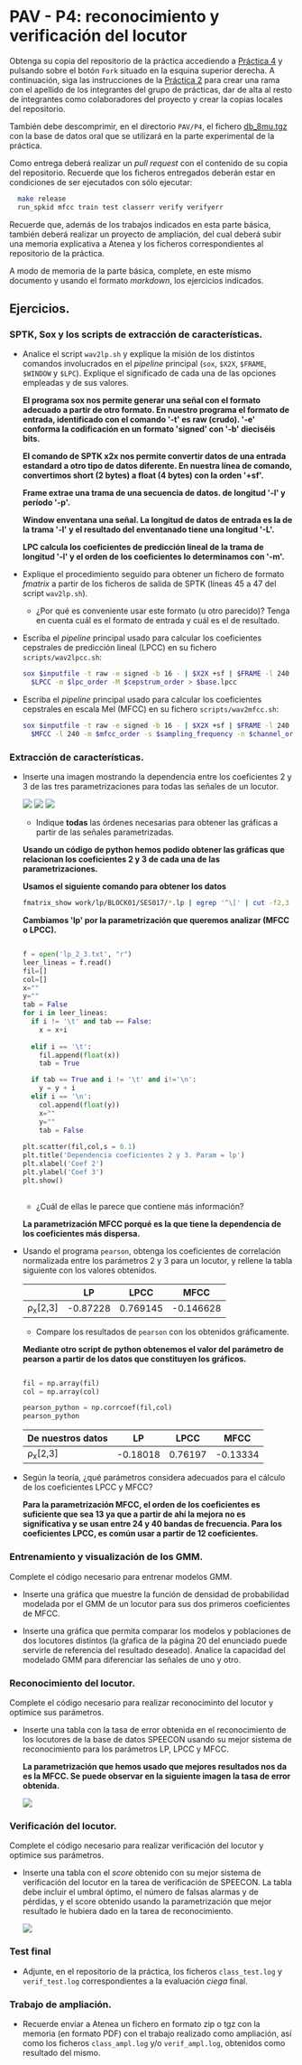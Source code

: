 PAV - P4: reconocimiento y verificación del locutor
===================================================

Obtenga su copia del repositorio de la práctica accediendo a [Práctica 4](https://github.com/albino-pav/P4)
y pulsando sobre el botón `Fork` situado en la esquina superior derecha. A continuación, siga las
instrucciones de la [Práctica 2](https://github.com/albino-pav/P2) para crear una rama con el apellido de
los integrantes del grupo de prácticas, dar de alta al resto de integrantes como colaboradores del proyecto
y crear la copias locales del repositorio.

También debe descomprimir, en el directorio `PAV/P4`, el fichero [db_8mu.tgz](https://atenea.upc.edu/pluginfile.php/3145524/mod_assign/introattachment/0/spk_8mu.tgz?forcedownload=1)
con la base de datos oral que se utilizará en la parte experimental de la práctica.

Como entrega deberá realizar un *pull request* con el contenido de su copia del repositorio. Recuerde
que los ficheros entregados deberán estar en condiciones de ser ejecutados con sólo ejecutar:

~~~~~~~~~~~~~~~~~~~~~~~~~~~~~~~~~~~~~~~~~~~~~~~~~~~~~.sh
  make release
  run_spkid mfcc train test classerr verify verifyerr
~~~~~~~~~~~~~~~~~~~~~~~~~~~~~~~~~~~~~~~~~~~~~~~~~~~~~

Recuerde que, además de los trabajos indicados en esta parte básica, también deberá realizar un proyecto
de ampliación, del cual deberá subir una memoria explicativa a Atenea y los ficheros correspondientes al
repositorio de la práctica.

A modo de memoria de la parte básica, complete, en este mismo documento y usando el formato *markdown*, los
ejercicios indicados.

## Ejercicios.

### SPTK, Sox y los scripts de extracción de características.

- Analice el script `wav2lp.sh` y explique la misión de los distintos comandos involucrados en el *pipeline*
  principal (`sox`, `$X2X`, `$FRAME`, `$WINDOW` y `$LPC`). Explique el significado de cada una de las 
  opciones empleadas y de sus valores.
  
  **El programa sox nos permite generar una señal con el formato adecuado a partir de otro formato. En nuestro programa el formato de entrada, identificado con el comando '-t' es raw (crudo). '-e' conforma la codificación en un formato 'signed' con '-b' dieciséis bits.**
  
  **El comando de SPTK x2x nos permite convertir datos de una entrada estandard a otro tipo de datos diferente. En nuestra línea de comando, convertimos short (2 bytes) a float (4 bytes) con la orden '+sf'.**
  
  **Frame extrae una trama de una secuencia de datos. de longitud '-l' y período '-p'.**
  
  **Window enventana una señal. La longitud de datos de entrada es la de la trama '-l' y el resultado del enventanado tiene una longitud '-L'.**
  
  **LPC calcula los coeficientes de predicción lineal de la trama de longitud '-l' y el orden de los coeficientes lo determinamos con '-m'.** 
  

- Explique el procedimiento seguido para obtener un fichero de formato *fmatrix* a partir de los ficheros de
  salida de SPTK (líneas 45 a 47 del script `wav2lp.sh`).

  * ¿Por qué es conveniente usar este formato (u otro parecido)? Tenga en cuenta cuál es el formato de
    entrada y cuál es el de resultado.

- Escriba el *pipeline* principal usado para calcular los coeficientes cepstrales de predicción lineal
  (LPCC) en su fichero <code>scripts/wav2lpcc.sh</code>:
  
  ~~~~~~~~~~~~~~~~~~~~~~~~~~~~~~~~~~~~~~~~~~~~~~~~~~~~~.sh
  sox $inputfile -t raw -e signed -b 16 - | $X2X +sf | $FRAME -l 240 -p 80 | $WINDOW -l 240 -L 240 | $LPC -l 240 -m $lpc_order |
	$LPCC -m $lpc_order -M $cepstrum_order > $base.lpcc
  ~~~~~~~~~~~~~~~~~~~~~~~~~~~~~~~~~~~~~~~~~~~~~~~~~~~~~

- Escriba el *pipeline* principal usado para calcular los coeficientes cepstrales en escala Mel (MFCC) en su
  fichero <code>scripts/wav2mfcc.sh</code>:
  
  ~~~~~~~~~~~~~~~~~~~~~~~~~~~~~~~~~~~~~~~~~~~~~~~~~~~~~.sh
  sox $inputfile -t raw -e signed -b 16 - | $X2X +sf | $FRAME -l 240 -p 80 | $WINDOW -l 240 -L 240 |
	$MFCC -l 240 -m $mfcc_order -s $sampling_frequency -n $channel_order > $base.mfcc
  ~~~~~~~~~~~~~~~~~~~~~~~~~~~~~~~~~~~~~~~~~~~~~~~~~~~~~

### Extracción de características.

- Inserte una imagen mostrando la dependencia entre los coeficientes 2 y 3 de las tres parametrizaciones
  para todas las señales de un locutor.
  

  
  
  ![](captures/coef2_3_lp.png) ![](captures/coef2_3_mfcc.png) ![](captures/coef2_3_lpcc.png)
  

  + Indique **todas** las órdenes necesarias para obtener las gráficas a partir de las señales 
    parametrizadas.
    
  **Usando un código de python hemos podido obtener las gráficas que relacionan los coeficientes 2 y 3 de cada una de las parametrizaciones.**
  
  **Usamos el siguiente comando para obtener los datos**
  ~~~~~~~~~~~~~~~~~~~~~~~~~~~~~~~~~~~~~~~~~~~~~~~~~~~~~.sh
  fmatrix_show work/lp/BLOCK01/SES017/*.lp | egrep '^\[' | cut -f2,3 > lp_2_3.txt
  ~~~~~~~~~~~~~~~~~~~~~~~~~~~~~~~~~~~~~~~~~~~~~~~~~~~~~
  **Cambiamos 'lp' por la parametrización que queremos analizar (MFCC o LPCC).**
  ```python
  
  f = open('lp_2_3.txt', "r")
  leer_lineas = f.read()
  fil=[]
  col=[]
  x=""
  y=""
  tab = False
  for i in leer_lineas:
    if i != '\t' and tab == False:
      x = x+i
    
    elif i == '\t':
      fil.append(float(x))
      tab = True

    if tab == True and i != '\t' and i!='\n':
      y = y + i
    elif i == '\n':
      col.append(float(y))
      x=""
      y=""
      tab = False
    
  plt.scatter(fil,col,s = 0.1)
  plt.title('Dependencia coeficientes 2 y 3. Param = lp')
  plt.xlabel('Coef 2')
  plt.ylabel('Coef 3')
  plt.show()
 
  ```
  
  
  + ¿Cuál de ellas le parece que contiene más información?

  **La parametrización MFCC porqué es la que tiene la dependencia de los coeficientes más dispersa.**

- Usando el programa <code>pearson</code>, obtenga los coeficientes de correlación normalizada entre los
  parámetros 2 y 3 para un locutor, y rellene la tabla siguiente con los valores obtenidos.

  |                        |    LP    |   LPCC   |     MFCC   |
  |------------------------|:--------:|:--------:|:----------:|
  | &rho;<sub>x</sub>[2,3] | -0.87228 | 0.769145 | -0.146628  |
  
  + Compare los resultados de <code>pearson</code> con los obtenidos gráficamente.
  
  **Mediante otro script de python obtenemos el valor del parámetro de pearson a partir de los datos que constituyen los gráficos.**
  
  ```python
  
  fil = np.array(fil)
  col = np.array(col)

  pearson_python = np.corrcoef(fil,col)
  pearson_python
  
  ```
  
  
  |    De nuestros datos   |    LP    |   LPCC   |     MFCC   |
  |------------------------|:--------:|:--------:|:----------:|
  | &rho;<sub>x</sub>[2,3] | -0.18018 |  0.76197 |  -0.13334  |
  
- Según la teoría, ¿qué parámetros considera adecuados para el cálculo de los coeficientes LPCC y MFCC?
  
  **Para la parametrización MFCC, el orden de los coeficientes es suficiente que sea 13 ya que a partir de ahí la mejora no es significativa y se usan entre 24 y 40 bandas de frecuencia. Para los coeficientes LPCC, es común usar a partir de 12 coeficientes.**

### Entrenamiento y visualización de los GMM.

Complete el código necesario para entrenar modelos GMM.

- Inserte una gráfica que muestre la función de densidad de probabilidad modelada por el GMM de un locutor
  para sus dos primeros coeficientes de MFCC.
  
- Inserte una gráfica que permita comparar los modelos y poblaciones de dos locutores distintos (la gŕafica
  de la página 20 del enunciado puede servirle de referencia del resultado deseado). Analice la capacidad
  del modelado GMM para diferenciar las señales de uno y otro.

### Reconocimiento del locutor.

Complete el código necesario para realizar reconociminto del locutor y optimice sus parámetros.

- Inserte una tabla con la tasa de error obtenida en el reconocimiento de los locutores de la base de datos
  SPEECON usando su mejor sistema de reconocimiento para los parámetros LP, LPCC y MFCC.
  
  **La parametrización que hemos usado que mejores resultados nos da es la MFCC. Se puede observar en la siguiente imagen la tasa de error obtenida.**
  
  ![](captures/error_rate.png)

### Verificación del locutor.

Complete el código necesario para realizar verificación del locutor y optimice sus parámetros.

- Inserte una tabla con el *score* obtenido con su mejor sistema de verificación del locutor en la tarea
  de verificación de SPEECON. La tabla debe incluir el umbral óptimo, el número de falsas alarmas y de
  pérdidas, y el score obtenido usando la parametrización que mejor resultado le hubiera dado en la tarea
  de reconocimiento.
  
  ![](captures/verif_err.png)
 
### Test final

- Adjunte, en el repositorio de la práctica, los ficheros `class_test.log` y `verif_test.log` 
  correspondientes a la evaluación *ciega* final.

### Trabajo de ampliación.

- Recuerde enviar a Atenea un fichero en formato zip o tgz con la memoria (en formato PDF) con el trabajo 
  realizado como ampliación, así como los ficheros `class_ampl.log` y/o `verif_ampl.log`, obtenidos como 
  resultado del mismo.
